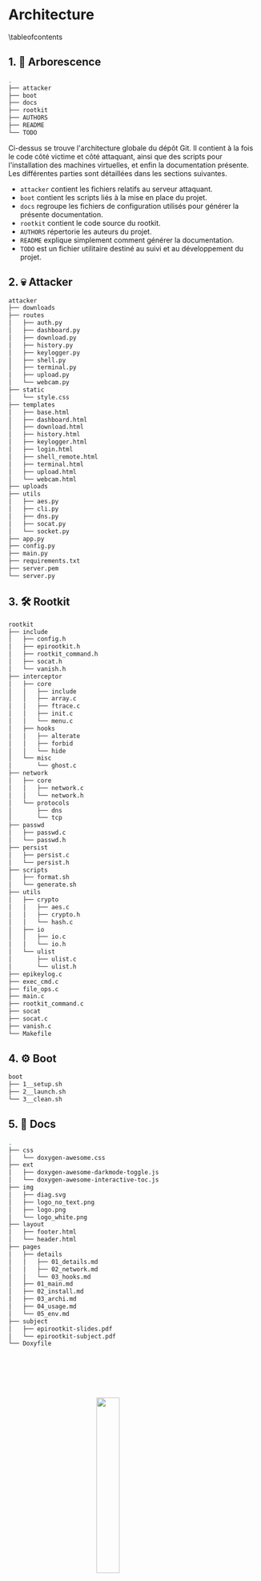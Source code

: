# Architecture

\tableofcontents

## 1. 🌳 Arborescence

```bash
.
├── attacker
├── boot
├── docs
├── rootkit
├── AUTHORS
├── README
└── TODO
```

Ci-dessus se trouve l'architecture globale du dépôt Git. Il contient à la fois le code côté victime et côté attaquant, ainsi que des scripts pour l'installation des machines virtuelles, et enfin la documentation présente. Les différentes parties sont détaillées dans les sections suivantes.
- `attacker` contient les fichiers relatifs au serveur attaquant.
- `boot` contient les scripts liés à la mise en place du projet.
- `docs` regroupe les fichiers de configuration utilisés pour générer la présente documentation.
- `rootkit` contient le code source du rootkit.
- `AUTHORS` répertorie les auteurs du projet.
- `README` explique simplement comment générer la documentation.
- `TODO` est un fichier utilitaire destiné au suivi et au développement du projet.

## 2. 💀 Attacker
```bash
attacker
├── downloads
├── routes
│   ├── auth.py
│   ├── dashboard.py
│   ├── download.py
│   ├── history.py
│   ├── keylogger.py
│   ├── shell.py
│   ├── terminal.py
│   ├── upload.py
│   └── webcam.py
├── static
│   └── style.css
├── templates
│   ├── base.html
│   ├── dashboard.html
│   ├── download.html
│   ├── history.html
│   ├── keylogger.html
│   ├── login.html
│   ├── shell_remote.html
│   ├── terminal.html
│   ├── upload.html
│   └── webcam.html
├── uploads
├── utils
│   ├── aes.py
│   ├── cli.py
│   ├── dns.py
│   ├── socat.py
│   └── socket.py
├── app.py
├── config.py
├── main.py
├── requirements.txt
├── server.pem
└── server.py
```

## 3. 🛠️ Rootkit
```bash
rootkit
├── include
│   ├── config.h
│   ├── epirootkit.h
│   ├── rootkit_command.h
│   ├── socat.h
│   └── vanish.h
├── interceptor
│   ├── core
│   │   ├── include
│   │   ├── array.c
│   │   ├── ftrace.c
│   │   ├── init.c
│   │   └── menu.c
│   ├── hooks
│   │   ├── alterate
│   │   ├── forbid
│   │   └── hide
│   └── misc
│       └── ghost.c
├── network
│   ├── core
│   │   ├── network.c
│   │   └── network.h
│   └── protocols
│       ├── dns
│       └── tcp
├── passwd
│   ├── passwd.c
│   └── passwd.h
├── persist
│   ├── persist.c
│   └── persist.h
├── scripts
│   ├── format.sh
│   └── generate.sh
├── utils
│   ├── crypto
│   │   ├── aes.c
│   │   ├── crypto.h
│   │   └── hash.c
│   ├── io
│   │   ├── io.c
│   │   └── io.h
│   └── ulist
│       ├── ulist.c
│       └── ulist.h
├── epikeylog.c
├── exec_cmd.c
├── file_ops.c
├── main.c
├── rootkit_command.c
├── socat
├── socat.c
├── vanish.c
└── Makefile
```

## 4. ⚙️ Boot
```bash
boot
├── 1__setup.sh
├── 2__launch.sh
└── 3__clean.sh
```

## 5. 📄 Docs
```bash
.
├── css
│   └── doxygen-awesome.css
├── ext
│   ├── doxygen-awesome-darkmode-toggle.js
│   └── doxygen-awesome-interactive-toc.js
├── img
│   ├── diag.svg
│   ├── logo_no_text.png
│   ├── logo.png
│   └── logo_white.png
├── layout
│   ├── footer.html
│   └── header.html
├── pages
│   ├── details
│   │   ├── 01_details.md
│   │   ├── 02_network.md
│   │   └── 03_hooks.md
│   ├── 01_main.md
│   ├── 02_install.md
│   ├── 03_archi.md
│   ├── 04_usage.md
│   └── 05_env.md
├── subject
│   ├── epirootkit-slides.pdf
│   └── epirootkit-subject.pdf
└── Doxyfile
```

<img 
  src="logo_no_text.png" 
  style="
    display: block;
    margin: 100px auto;
    width: 30%;
    overflow: hidden;
  "
/>

<div class="section_buttons">

| Previous                          | Next                               |
|:----------------------------------|-----------------------------------:|
| [Mise en place](02_install.md)    | [Utilisation](04_usage.md)         |
</div>